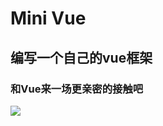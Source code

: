 # Mini Vue
## 编写一个自己的vue框架
### 和Vue来一场更亲密的接触吧
![](https://super-1257398419.cos.ap-chengdu.myqcloud.com/%E5%B0%8F%E7%A8%8B%E5%BA%8F/pages/%E5%8E%9F%E7%90%86%E5%9B%BE.png)
